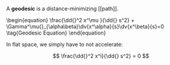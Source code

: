 A **geodesic** is a distance-minimizing [[path]]. 

\begin{equation}
\frac{\dd{}^2 x^\mu }{\dd{} s^2} + \Gamma\^\mu{}_{\alpha\beta}\dv{x\^\alpha}{s}\dv{x^\beta}{s}=0 \tag{Geodesic Equation}
\end{equation}


In flat space, we simply have to not accelerate:

$$
\frac{\dd{}^2 x^i}{\dd{} s^2} = 0
$$